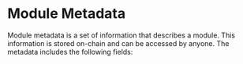 # Module Metadata

Module metadata is a set of information that describes a module. This information is stored on-chain and can be accessed by anyone. The metadata includes the following fields: